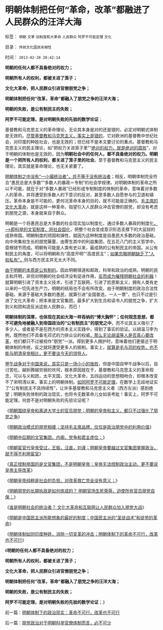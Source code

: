 # 明朝体制把任何“革命，改革”都融进了人民群众的汪洋大海

标签： `明朝` `文革` `旧制度和大革命` `人民群众` `阿罗不可能定理` `文化` 

目录： `传统文化国民劣根性`

时间： `2013-02-28 20:42:14`

**明朝的任何人都不具备绝对的权力；**

**明朝所有人的权利，都被关进了笼子；**

**文化大革命，把人民群众引进官僚朋党之争；**

**明朝体制把任何“改革，革命”都融入了朋党之争的汪洋大海；**

**明朝的失败，是公有制民主的失败；**

**阿罗不可能定理，是对明朝失败的先验的数学论证**；

基督教和马克思主义的革命理论，无论其本身是对的还是错的，必定对明朝式体制是无效的。[尽管基督教和马克思主义，事实上是错的](../../../2012/10/4/马克思主义是翻版基督教的替代性宗教.md)，它对欧洲的基督教中世纪社会，对印度的种姓社会，也是无效的；但已经不是本文要讨论的重点。基督教和马克思主义的民主理论，如“把权力关进笼子里”“[绝对的权力，就是绝对的腐败](../../../2009/5/25/魔戒！世界上根本没有绝对的权力～！.md)”，对于明朝的体制也是无效的，因为**明朝社会中的任何人，都不具备绝对的权力。明朝是一个把所有人的权利，都关进了笼子里的社会**。至于基督教和马克思主义的民主理论，其实就是革命理论，也无关紧要了。

[明朝体制之中没有“一小撮统治者”，并不等于没有统治者](../../../2012/6/12/民主集中制政体里谁是统治者？.md)；相反，明朝体制完全符合“愚民总是大多数”“多数人的暴政＝专制”的社会学规律。对明朝体制的革命之所以不可能，就在于对“多数人暴政”已经形成专制制度的体制的革命，意味着对多数人的革命，并将遭受到多数人的下意识的反对，甚至多数人自愿参与的卫道和镇压。革命本身是不可能的，更何况革命本身的目的，就不可能是正确的。[毛主席的文化大革命](../../../2012/3/18/乌有之乡是典型的黑社会.md)，就是这样一种革命，指望引入人民群众冲击官僚的朋党，却没有考虑到朋党之源，本身就来自于群众。

明朝是一个将愚民总是大多数的社会现实加以制度化，通过多数人暴政的制度化[，——>即科举的文官制度，将社会固化](../../../2010/4/12/古埃及的科举和官僚主义传统.md)，把整个社会变成意识形态支撑下的大监狱的成熟帝国。明朝制度的顽固和弹性，就因为这种制度是自愚民大多数的政治基础，向中央集权生长的朋党藤蔓，由寄生其中的利益集团，在五花八门的主义哲学中，盘根错节而成。明朝有可能是人类有史以来，最成熟的公有制民主的帝国。从公有制民主的角度，可以将明朝称为“高度开明”“高度民主”；[如果忽略明朝缺乏了“人权私有”，](../../../2013/2/23/“民主进程十年停滞”不是坏事，是好事！.md)则与西方民主并无太大不同。

[由于明朝的本质是公有制的](../../../2013/2/20/帝国政治的基本形态是法家暴政，商鞅的前辈晋文公.md)。因此明朝驿道和邮政，科举和政治的成熟，明朝的民主和开明，非但对明朝的社会经济没有促进作用，[反而成为摧残明朝社会的利器](../../../2010/8/27/明朝对华汉社会摧残远甚蒙古入侵.md)！就算明朝引进了资本主义技术，引进了互联网，引进了凯恩斯主义，拥有人类有史以来的一切先进生产力，明朝的结局也不会有所改变。由于明朝制度的政治合法性基础，来源于基础大多数的愚民，就算引进“全国普选，一人一票”，也只不过是引进了文化大革命；把本来是文官集团，最多扩大到生员和读书人的朋党之争，扩大到义和团和造反派这些人民群众，而已！

**明朝体制的深厚，也体现在其如大海一样吞纳的“博大胸怀”；任何观念思想，都不可避免地被融入到帝国政治的“公有制民主”的朋党之中**，而不论其主义吸引了多少人，或者是不是在西方的资本主义实践中，得到了事实的验证。以胡温习李为例，既然他们不具备毛邓式的力排众议的权威[，那么无论胡温等人是否真心要改革](../../../2013/2/24/温先生当政，可以打八十分.md)，他们都只不过被视作“朋党”一派。得到更多人拥护时，意味着他们更接近于明朝体制的传统，反之就将遭受更多人的抵制。事实上，[就算是毛与邓的权势，也不能与明清皇帝相比，更不要谈今天的领导人](../../../2013/2/24/明朝的皇帝和主义，围绕大学士的朋党之争.md)。

[甲午战争对于中国来说，其实只是一场小小的挫败](../../../2011/8/18/冤杀方伯谦！.md)，但是中国自甲午战争以后，自讨苦吃，越折腾越穷弱的坎坷，根本原因就在于，基督教和马克思主义的革命观念，可以与义和团，太平天国，文化大革命，五四运动的思想相吻合，却根本改变不了宋明清以来，事实上的明朝体制。[如同阿罗不可能定理](../../../2012/1/2/阿罗不可能定理：公共服务有边际，政府不是越大越好.md)，在数学上无歧地证实了“公有制民主不具持续性”，让许多基督教和马克思主义者（西方左派）感到绝望；明朝失败体制的政治现实，也将令无数革命儿女如丧考妣！事实上，阿罗不可能定理，何尝不是对明朝失败的先验论证呢？

《[明朝围绕皇帝和离退大学士的官员朋党；明朝的皇帝和主义，都只不过强化了朋党之争](../../../2013/2/24/明朝的皇帝和主义，围绕大学士的朋党之争.md)》

《[明朝政治模式的朋党相援；坚持毛主席品牌，仅仅是政治朋党中的利用价值](../../../2013/2/25/明朝政治模式的朋党相援的民粹借用.md)》

《[明朝中后期的文官集团，内阁，党争和君主虚位；](../../../2013/2/25/明朝的文官集团，内阁，党争和君主虚位.md)》

《[明朝宦官代皇帝受过，王振，汪直，刘谨；明朝皇帝要越过文官集团掌握政治，就不得不利用宦官](../../../2013/2/26/明朝宦官代皇帝受过的忠臣，王振，汪直，刘谨；.md)》

《[真正控制帝国的是文官集团，不是明朝皇帝；皇帝无法控制政治主动，更不要说皇帝主导改革](../../../2013/2/26/明朝是在皇帝“虚位”中运作的官僚帝国；.md)》

《[明朝皇帝纯粹是社会的负担，对改革救亡完全没有意义；](../../../2013/2/26/明朝皇帝纯粹是社会的负担，对改革救亡完全没有意义.md)》

《[明朝朋党的长期执政是如何炼成的？ 明朝官场生死荣辱，迫使所有官员朋党自保；](../../../2013/2/27/明朝朋党的长期执政是如何炼成的？.md)》

《[谁是明朝社会的统治者？ 文化大革命和互联网让人民群众加入朋党大战](../../../2013/2/27/谁是明朝社会的统治者？文化大革命和互联网的朋党大战！.md)》

《[明朝是中国民主派所能想象的最好的制度；中国民主派的“圣徒战术”和徒劳的革命](../../../2013/2/27/明朝是公知所能想象的最好制度，圣徒的战术，徒劳的革命.md)》

《[明朝体制如同印度种姓，消除一切变革的冲击；明朝体制下的革命不可行，改革也不可行](../../../2013/2/28/明朝体制下的政治现实：革命不可行，改革也不可行.md)》

《**明朝的任何人都不具备绝对的权力；**

**明朝所有人的权利，都被关进了笼子；**

**文化大革命，把人民群众引进官僚朋党之争；**

**明朝体制把任何“改革，革命”都融入了朋党之争的汪洋大海；**

**明朝的失败，是公有制民主的失败；**

**阿罗不可能定理，是对明朝失败的先验的数学论证**；》



前一篇：[明朝体制下的政治现实：革命不可行，改革也不可行](../../../2013/2/28/明朝体制下的政治现实：革命不可行，改革也不可行.md)

后一篇：[朋党政治对于明朝科举官僚体制而言，必不可少](../../../2013/2/28/朋党政治对于明朝科举官僚体制而言，必不可少.md)